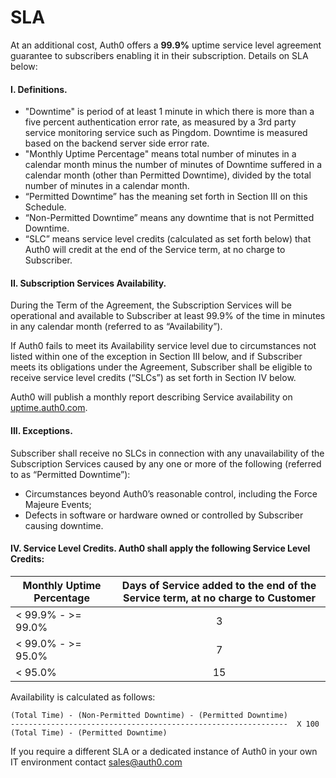 # SLA

At an additional cost, Auth0 offers a __99.9%__ uptime service level agreement guarantee to subscribers enabling it in their subscription. Details on SLA below:


#### I. Definitions.
* "Downtime" is period of at least 1 minute in which there is more than a five percent authentication error rate, as measured by a 3rd party service monitoring service such as Pingdom. Downtime is measured based on the backend server side error rate.
* "Monthly Uptime Percentage" means total number of minutes in a calendar month minus the number of minutes of Downtime suffered in a calendar month (other than Permitted Downtime), divided by the total number of minutes in a calendar month.
* “Permitted Downtime” has the meaning set forth in Section III on this Schedule.
* “Non-Permitted Downtime” means any downtime that is not Permitted Downtime.
* “SLC” means service level credits (calculated as set forth below) that Auth0 will credit at the end of the Service term, at no charge to Subscriber. 

#### II.  Subscription Services Availability. 

During the Term of the Agreement, the Subscription Services will be operational and available to Subscriber at least 99.9% of the time in minutes in any calendar month (referred to as “Availability”). 

If Auth0 fails to meet its Availability service level due to circumstances not listed within one of the exception in Section III below, and if Subscriber meets its obligations under the Agreement, Subscriber shall be eligible to receive service level credits (“SLCs”) as set forth in Section IV below. 

Auth0 will publish a monthly report describing Service availability on [uptime.auth0.com](http://uptime.auth0.com/749624).

#### III. Exceptions. 

Subscriber shall receive no SLCs in connection with any unavailability of the Subscription Services caused by any one or more of the following (referred to as “Permitted Downtime”):

* Circumstances beyond Auth0’s reasonable control, including the Force Majeure Events;
* Defects in software or hardware owned or controlled by Subscriber causing downtime.

#### IV.  Service Level Credits.  Auth0 shall apply the following Service Level Credits:

| Monthly Uptime Percentage | Days of Service added to the end of the Service term, at no charge to Customer |
| --- | :---: |
| < 99.9% - >= 99.0% | 3 |
| < 99.0%  - >= 95.0% | 7 |
| < 95.0% | 15 |

Availability is calculated as follows: 

```
(Total Time) - (Non-Permitted Downtime) - (Permitted Downtime)
--------------------------------------------------------------  X 100
(Total Time) - (Permitted Downtime)
```

If you require a different SLA or a dedicated instance of Auth0 in your own IT environment contact <sales@auth0.com>
  
